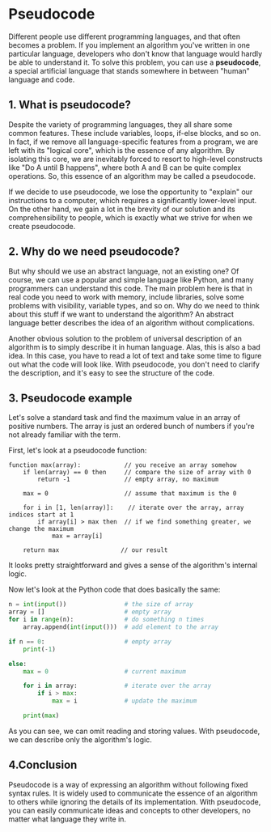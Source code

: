 # Pseudocode

Different people use different programming languages, and that often becomes a problem. If you implement an algorithm you've written in one particular language, developers who don't know that language would hardly be able to understand it. To solve this problem, you can use a **pseudocode**, a special artificial language that stands somewhere in between "human" language and code.

## 1. What is pseudocode?
Despite the variety of programming languages, they all share some common features. These include variables, loops, if-else blocks, and so on. In fact, if we remove all language-specific features from a program, we are left with its "logical core", which is the essence of any algorithm. By isolating this core, we are inevitably forced to resort to high-level constructs like "Do A until B happens", where both A and B can be quite complex operations. So, this essence of an algorithm may be called a pseudocode.

If we decide to use pseudocode, we lose the opportunity to "explain" our instructions to a computer, which requires a significantly lower-level input. On the other hand, we gain a lot in the brevity of our solution and its comprehensibility to people, which is exactly what we strive for when we create pseudocode. 

## 2. Why do we need pseudocode?
But why should we use an abstract language, not an existing one? Of course, we can use a popular and simple language like Python, and many programmers can understand this code. The main problem here is that in real code you need to work with memory, include libraries, solve some problems with visibility, variable types, and so on. Why do we need to think about this stuff if we want to understand the algorithm? An abstract language better describes the idea of an algorithm without complications.

Another obvious solution to the problem of universal description of an algorithm is to simply describe it in human language. Alas, this is also a bad idea. In this case, you have to read a lot of text and take some time to figure out what the code will look like. With pseudocode, you don't need to clarify the description, and it's easy to see the structure of the code.

## 3. Pseudocode example
Let's solve a standard task and find the maximum value in an array of positive numbers. The array is just an ordered bunch of numbers if you're not already familiar with the term.

First, let's look at a pseudocode function:
```
function max(array):            // you receive an array somehow
    if len(array) == 0 then     // compare the size of array with 0
        return -1               // empty array, no maximum

    max = 0                     // assume that maximum is the 0
    
    for i in [1, len(array)]:    // iterate over the array, array indices start at 1
        if array[i] > max then  // if we find something greater, we change the maximum
            max = array[i]
    
    return max                 // our result
```

It looks pretty straightforward and gives a sense of the algorithm's internal logic.

Now let's look at the Python code that does basically the same:
```python
n = int(input())                # the size of array 
array = []                      # empty array
for i in range(n):              # do something n times
    array.append(int(input()))  # add element to the array

if n == 0:                      # empty array
    print(-1)

else:
    max = 0                     # current maximum

    for i in array:             # iterate over the array
        if i > max:         
            max = i             # update the maximum

    print(max)
```

As you can see, we can omit reading and storing values. With pseudocode, we can describe only the algorithm's logic.

## 4.Conclusion

Pseudocode is a way of expressing an algorithm without following fixed syntax rules. It is widely used to communicate the essence of an algorithm to others while ignoring the details of its implementation. With pseudocode, you can easily communicate ideas and concepts to other developers, no matter what language they write in.

